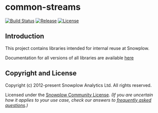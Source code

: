 # common-streams

[![Build Status][build-image]][build]
[![Release][release-image]][releases]
[![License][license-image]][license]

## Introduction

This project contains libraries intended for internal reuse at Snowplow.

Documentation for all versions of all libraries are available [here][docs]

## Copyright and License

Copyright (c) 2012-present Snowplow Analytics Ltd. All rights reserved.

Licensed under the [Snowplow Community License](https://docs.snowplow.io/community-license-1.0). _(If you are uncertain how it applies to your use case, check our answers to [frequently asked questions](https://docs.snowplow.io/docs/contributing/community-license-faq/).)_

[docs]: https://snowplow-incubator.github.io/common-streams

[techdocs-image]: https://d3i6fms1cm1j0i.cloudfront.net/github/images/techdocs.png
[setup-image]: https://d3i6fms1cm1j0i.cloudfront.net/github/images/setup.png
[roadmap-image]: https://d3i6fms1cm1j0i.cloudfront.net/github/images/roadmap.png
[setup]: https://docs.snowplow.io/docs/getting-started-on-snowplow-open-source/
[techdocs]: https://docs.snowplow.io/docs/
[roadmap]: https://github.com/snowplow/snowplow/projects/7

[build-image]: https://github.com/snowplow-incubator/common-streams/workflows/CI/badge.svg
[build]: https://github.com/snowplow-incubator/common-streams/actions/workflows/ci.yml

[release-image]: https://img.shields.io/badge/release-0.1.0-blue.svg?style=flat
[releases]: https://github.com/snowplow-incubator/common-streams/releases

[license]: https://docs.snowplow.io/docs/contributing/community-license-faq/
[license-image]: https://img.shields.io/badge/license-Snowplow--Community-blue.svg?style=flat
